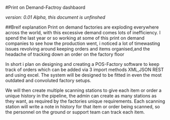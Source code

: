 #Print on Demand-Factroy dashbaord

*version: 0.01 Alpha, this document is unfinshed*


##Breif explanation
Print on demand factories are exploding everywhere across the world, with this 
excessive demand comes lots of inefficiency. I spend the last year or so working 
at some of this print on demand companies to see how the production went,
i noticed a lot of timewasting issues revolving around keeping orders and items organised,and the 
headache of tracking down an order on the factory floor

In short i plan on designing and creating a POS-Factory software to 
keep track of orders which can be added via 3 import methods XML,JSON REST and using excel. The system will be designed to be fitted in even
the most outdated and convoluted factory setups. 

We will then create multiple scanning stations to give each item or order a unique history in the pipeline,
the admin can create as many stations as they want, as required by the factories unique requirements. Each scanning
station will write a note in history for that item or order being scanned, so the personnel on the ground or support team can track each item.
  